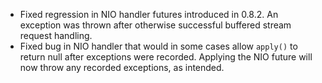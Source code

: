 * Fixed regression in NIO handler futures introduced in 0.8.2. An
  exception was thrown after otherwise successful buffered stream
  request handling.
* Fixed bug in NIO handler that would in some cases allow `apply()` to
  return null after exceptions were recorded. Applying the NIO future
  will now throw any recorded exceptions, as intended.
